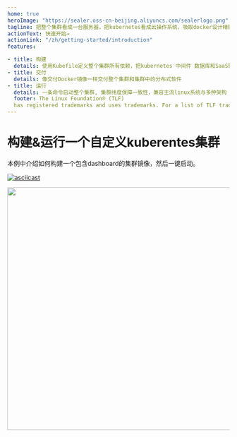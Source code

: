 ```yaml
---
home: true
heroImage: "https://sealer.oss-cn-beijing.aliyuncs.com/sealerlogo.png"
tagline: 把整个集群看成一台服务器，把kubernetes看成云操作系统，吸取docker设计精髓实现分布式软件镜像化构建、交付、运行
actionText: 快速开始→
actionLink: "/zh/getting-started/introduction"
features:

- title: 构建
  details: 使用Kubefile定义整个集群所有依赖，把kubernetes 中间件 数据库和SaaS软件所有依赖打包到集群镜像中
- title: 交付
  details: 像交付Docker镜像一样交付整个集群和集群中的分布式软件
- title: 运行
  details: 一条命令启动整个集群, 集群纬度保障一致性，兼容主流linux系统与多种架构
  footer: The Linux Foundation® (TLF)
  has registered trademarks and uses trademarks. For a list of TLF trademarks, see https://www.linuxfoundation.org/trademark-usage/
---
```


# 构建&运行一个自定义kuberentes集群

本例中介绍如何构建一个包含dashboard的集群镜像，然后一键启动。

[![asciicast](https://asciinema.org/a/446106.svg)](https://asciinema.org/a/446106?speed=3)

<div align=center>
<img src="https://sealer.oss-cn-beijing.aliyuncs.com/sealerio.png" width="1100" height="550" />
</div>
